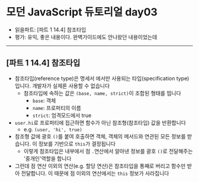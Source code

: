 # 모던 JavaScript 듀토리얼 day03

- 읽을파트: [파트 1 14.4] 참조타입
- 평가: 유익, 좋은 내용이다. 완벽가이드에도 안나왔던 내용이었는데

---

## [파트 1 14.4] 참조타입

- 참조타입(reference type)은 명세서 에서만 사용되는 타입(specification type)입니다.
  개발자가 실제론 사용할 수 없습니다
  - 참조타입에 속하는 값은 `(base, name, strict)`이 조합된 형태를 띱니다
    - `base`: 객체
    - `name`: 프로퍼티의 이름
    - `strict`: 엄격모드에서 true
- `user.hi`로 프로퍼티에 접근하면 함수가 아닌 참조형(참조타입) 값을 반환합니다
  - e.g. `(user, 'hi', true)`
- 참조형 값에 괄호 `()`를 붙여 호출하면 객체, 객체의 메서드와 연관된 모든 정보를 받습니다. 이 정보를 기반으로 `this`가 결정됩니다
  - 이렇게 참조타입은 내부에서 점 `.`연산에서 알아낸 정보를 괄호 `()`로 전달해주는 '중개인'역할을 합니다
- 그런데 점 연산 이외의 연산(e.g. 할당 연산)은 참조타입을 통째로 버리고 함수만 받아 전달합니다. 이 때문에 점 이외의 연산에서는 `this` 정보가 사라집니다
